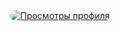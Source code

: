 <div align="center">
  <a href="https://github.com/Panzerkampfwgn">
    <img src="https://komarev.com/ghpvc/?username=Panzerkampfwgn&label=sasiski&color=EDEDED&style=flat&labelColor=FFFFFF" alt="Просмотры профиля" style="border-radius: 10px;" />
  </a>
</div>
